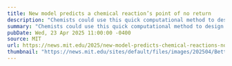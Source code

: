 ```yaml
---
title: New model predicts a chemical reaction’s point of no return
description: "Chemists could use this quick computational method to design more efficient reactions that yield useful compounds, from fuels to pharmaceuticals."
summary: "Chemists could use this quick computational method to design more efficient reactions that yield useful compounds, from fuels to pharmaceuticals."
pubDate: Wed, 23 Apr 2025 11:00:00 -0400
source: MIT
url: https://news.mit.edu/2025/new-model-predicts-chemical-reactions-no-return-point-0423
thumbnail: "https://news.mit.edu/sites/default/files/images/202504/BetterPredict-01-press.jpg"
---
```



